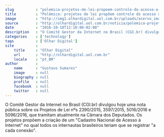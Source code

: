 ```yaml
---
slug          : "polemica-projetos-de-lei-propoem-controle-do-acesso-a-internet"
title         : "Polêmica: projetos de lei propõem controle do acesso à internet"
image         : "http://img1.olhardigital.uol.com.br/uploads/acervo_imagens/2016/08/20160824120350_660_420.jpg"
source        : "http://olhardigital.uol.com.br/noticia/polemica-projetos-de-lei-propoem-controle-do-acesso-a-internet/63151"
date          : "2016-10-18T12:10:00-02:00"
description   : "O Comitê Gestor da Internet no Brasil (CGI.br) divulgou hoje uma nota pública sobre os Projetos de Lei nºs 2390/2015, 3597/2015, 5016/2016 e 5096/2016, que tramitam atualmente na Câmara dos Deputados. Os projetos propõem a criação de um 'Cadastro Nacional de Acesso à Internet' no qual todos os internautas brasileiros teriam que se registrar 'a cada conexão'."
categories    : ['technology']
tags          : ['Olhar Digital']
site          :
    title     : "Olhar Digital"
    url       : "http://olhardigital.uol.com.br"
    locale    : "pt_BR"
author        :
    name      : "Gustavo Sumares"
    image     : null
    biography : null
    profile   : null
    facebook  : null
    twitter   : null
---
```


O Comitê Gestor da Internet no Brasil (CGI.br) divulgou hoje uma nota pública sobre os Projetos de Lei nºs 2390/2015, 3597/2015, 5016/2016 e 5096/2016, que tramitam atualmente na Câmara dos Deputados. Os projetos propõem a criação de um "Cadastro Nacional de Acesso à Internet" no qual todos os internautas brasileiros teriam que se registrar "a cada conexão".
